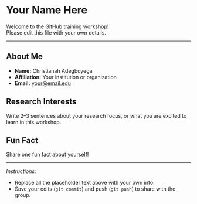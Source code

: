 # Your Name Here

Welcome to the GitHub training workshop!  
Please edit this file with your own details.

---

## About Me
- **Name:** Christianah Adegboyega  
- **Affiliation:** Your institution or organization  
- **Email:** your@email.edu  

## Research Interests
Write 2–3 sentences about your research focus, or what you are excited to learn in this workshop.  

## Fun Fact
Share one fun fact about yourself!  

---

*Instructions:*  
- Replace all the placeholder text above with your own info.  
- Save your edits (`git commit`) and push (`git push`) to share with the group.  
